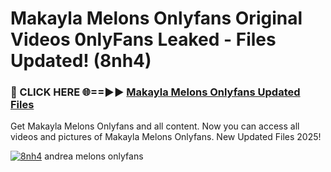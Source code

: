 # Makayla Melons Onlyfans Original Videos 0nlyFans Leaked - Files Updated! (8nh4)

<h3>🔴 CLICK HERE 🌐==►► <a href="https://tinyurl.com/3hn5wdd3" rel="nofollow">Makayla Melons Onlyfans Updated Files</a></h3>

Get Makayla Melons Onlyfans and all content. Now you can access all videos and pictures of Makayla Melons Onlyfans. New Updated Files 2025!

[![8nh4](https://i.imgur.com/4HnBqBT.gif)](https://tinyurl.com/3hn5wdd3)
andrea melons onlyfans